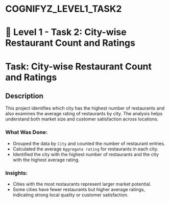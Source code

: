 # COGNIFYZ_LEVEL1_TASK2
# 📁 Level 1 - Task 2: City-wise Restaurant Count and Ratings
# Task: City-wise Restaurant Count and Ratings

## Description
This project identifies which city has the highest number of restaurants and also examines the average rating of restaurants by city. The analysis helps understand both market size and customer satisfaction across locations.

### What Was Done:
- Grouped the data by `City` and counted the number of restaurant entries.
- Calculated the average `Aggregate rating` for restaurants in each city.
- Identified the city with the highest number of restaurants and the city with the highest average rating.

### Insights:
- Cities with the most restaurants represent larger market potential.
- Some cities have fewer restaurants but higher average ratings, indicating strong local quality or customer satisfaction.

